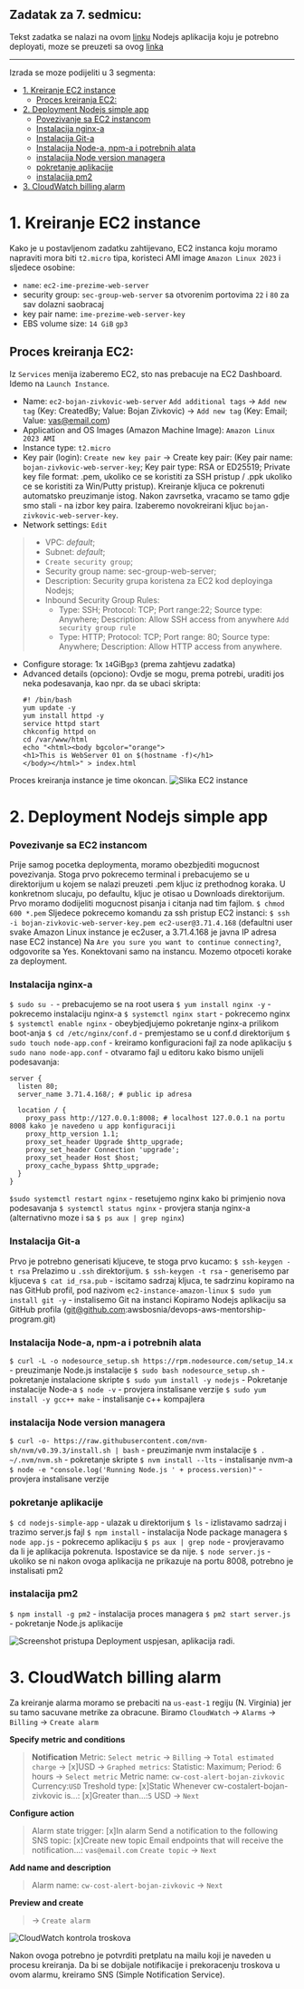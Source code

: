 
## Zadatak za 7. sedmicu:

Tekst zadatka se nalazi na ovom [linku](https://github.com/awsbosnia/devops-aws-mentorship-program/issues/45)
Nodejs aplikacija koju je potrebno deployati, moze se preuzeti sa ovog [linka](https://github.com/awsbosnia/devops-aws-mentorship-program/blob/main/devops-mentorship-program/03-march/week-5-140323/nodejs-simple-app/app.js)

---

Izrada se moze podijeliti u 3 segmenta:
- [1. Kreiranje EC2 instance](#1-kreiranje-ec2-instance)
  - [Proces kreiranja EC2:](#proces-kreiranja-ec2)
- [2. Deployment Nodejs simple app](#2-deployment-nodejs-simple-app)
    - [Povezivanje sa EC2 instancom](#povezivanje-sa-ec2-instancom)
    - [Instalacija nginx-a](#instalacija-nginx-a)
    - [Instalacija Git-a](#instalacija-git-a)
    - [Instalacija Node-a, npm-a i potrebnih alata](#instalacija-node-a-npm-a-i-potrebnih-alata)
    - [instalacija Node version managera](#instalacija-node-version-managera)
    - [pokretanje aplikacije](#pokretanje-aplikacije)
    - [instalacija pm2](#instalacija-pm2)
- [3. CloudWatch billing alarm](#3-cloudwatch-billing-alarm)

# 1. Kreiranje EC2 instance

Kako je u postavljenom zadatku zahtijevano, EC2 instanca koju moramo napraviti mora biti `t2.micro` tipa, koristeci AMI image `Amazon Linux 2023` i sljedece osobine:

- `name`: `ec2-ime-prezime-web-server`
- security group: `sec-group-web-server` sa otvorenim portovima `22` i `80` za sav dolazni saobracaj
- key pair name: `ime-prezime-web-server-key`
- EBS volume size: `14 GiB` `gp3`

## Proces kreiranja EC2:
Iz `Services` menija izaberemo EC2, sto nas prebacuje na EC2 Dashboard. Idemo na `Launch Instance`.
* Name: `ec2-bojan-zivkovic-web-server`
`Add additional tags` -> `Add new tag` (Key: CreatedBy; Value: Bojan Zivkovic) -> `Add new tag` (Key: Email; Value: vas@email.com)
* Application and OS Images (Amazon Machine Image): `Amazon Linux 2023 AMI`
* Instance type: `t2.micro`
* Key pair (login): `Create new key pair` -> Create key pair: (Key pair name: `bojan-zivkovic-web-server-key`; Key pair type: RSA or ED25519; Private key file format: .pem, ukoliko ce se koristiti za SSH pristup / .ppk ukoliko ce se koristiti za Win/Putty pristup). Kreiranje kljuca ce pokrenuti automatsko preuzimanje istog. Nakon zavrsetka, vracamo se tamo gdje smo stali - na izbor key paira. Izaberemo novokreirani kljuc `bojan-zivkovic-web-server-key`.
* Network settings: `Edit` 
 > * VPC: *default*; 
 > * Subnet: *default*; 
 > * `Create security group`; 
 > * Security group name: sec-group-web-server; 
 > * Description: Security grupa koristena za EC2 kod deployinga Nodejs; 
 > * Inbound Security Group Rules: 
 >      * Type: SSH; Protocol: TCP; Port range:22; Source type: Anywhere; Description: Allow SSH access from anywhere
 > `Add security group rule` 
 >      * Type: HTTP; Protocol: TCP; Port range: 80; Source type: Anywhere; Description: Allow HTTP access from anywhere.

* Configure storage: 1x `14`GiB`gp3` (prema zahtjevu zadatka)
* Advanced details (opciono): Ovdje se mogu, prema potrebi, uraditi jos neka podesavanja, kao npr. da se ubaci skripta:
  ```
  #! /bin/bash
  yum update -y
  yum install httpd -y
  service httpd start
  chkconfig httpd on
  cd /var/www/html
  echo "<html><body bgcolor="orange">
  <h1>This is WebServer 01 on $(hostname -f)</h1>
  </body></html>" > index.html
  ```

Proces kreiranja instance je time okoncan.
![Slika EC2 instance](Screenshot%20from%202023-04-07%2017-30-17.png)

# 2. Deployment Nodejs simple app

### Povezivanje sa EC2 instancom
Prije samog pocetka deploymenta, moramo obezbjediti mogucnost povezivanja. Stoga prvo pokrecemo terminal i prebacujemo se u direktorijum u kojem se nalazi preuzeti .pem kljuc iz prethodnog koraka. U konkretnom slucaju, po defaultu, kljuc je otisao u Downloads direktorijum. Prvo moramo dodijeliti mogucnost pisanja i citanja nad tim fajlom.
`$ chmod 600 *.pem`
Sljedece pokrecemo komandu za ssh pristup EC2 instanci:
`$ ssh -i bojan-zivkovic-web-server-key.pem ec2-user@3.71.4.168` (defaultni user svake Amazon Linux instance je ec2user, a 3.71.4.168 je javna IP adresa nase EC2 instance)
Na `Are you sure you want to continue connecting?`, odgovorite sa Yes. Konektovani samo na instancu. Mozemo otpoceti korake za deployment.

### Instalacija nginx-a
`$ sudo su -` - prebacujemo se na root usera
`$ yum install nginx -y` - pokrecemo instalaciju nginx-a
`$ systemctl nginx start` - pokrecemo nginx
`$ systemctl enable nginx` - obeybjedjujemo pokretanje nginx-a prilikom boot-anja
`$ cd /etc/nginx/conf.d` - premjestamo se u conf.d direktorijum
`$ sudo touch node-app.conf` - kreiramo konfiguracioni fajl za node aplikaciju
`$ sudo nano node-app.conf` - otvaramo fajl u editoru kako bismo unijeli podesavanja:
```
server {
  listen 80;
  server_name 3.71.4.168/; # public ip adresa

  location / {
    proxy_pass http://127.0.0.1:8008; # localhost 127.0.0.1 na portu 8008 kako je navedeno u app konfiguraciji
    proxy_http_version 1.1;
    proxy_set_header Upgrade $http_upgrade;
    proxy_set_header Connection 'upgrade';
    proxy_set_header Host $host;
    proxy_cache_bypass $http_upgrade;
  }
}
```
`$sudo systemctl restart nginx` - resetujemo nginx kako bi primjenio nova podesavanja
`$ systemctl status nginx` - provjera stanja nginx-a (alternativno moze i sa `$ ps aux | grep nginx`)

### Instalacija Git-a
Prvo je potrebno generisati kljuceve, te stoga prvo kucamo:
`$ ssh-keygen -t rsa`
Prelazimo u `.ssh` direktorijum.
`$ ssh-keygen -t rsa`  - generisemo par kljuceva
`$ cat id_rsa.pub` - iscitamo sadrzaj kljuca, te sadrzinu kopiramo na nas GitHub profil, pod nazivom `ec2-instance-amazon-linux`
`$ sudo yum install git -y` - instalisemo Git na instanci
Kopiramo Nodejs aplikaciju sa GitHub profila (git@github.com:awsbosnia/devops-aws-mentorship-program.git)

### Instalacija Node-a, npm-a i potrebnih alata
`$ curl -L -o nodesource_setup.sh https://rpm.nodesource.com/setup_14.x` - preuzimanje Node.js instalacije
`$ sudo bash nodesource_setup.sh` - pokretanje instalacione skripte
`$ sudo yum install -y nodejs` - Pokretanje instalacije Node-a
`$ node -v` - provjera instalisane verzije
`$ sudo yum install -y gcc++ make`  - instalisanje c++ kompajlera

### instalacija Node version managera
`$ curl -o- https://raw.githubusercontent.com/nvm-sh/nvm/v0.39.3/install.sh | bash` - preuzimanje nvm instalacije
`$ . ~/.nvm/nvm.sh` - pokretanje skripte
`$ nvm install --lts` - instalisanje nvm-a
`$ node -e "console.log('Running Node.js ' + process.version)"` - provjera instalisane verzije

### pokretanje aplikacije
`$ cd nodejs-simple-app` - ulazak u direktorijum
`$ ls` - izlistavamo sadrzaj i trazimo server.js fajl
`$ npm install` - instalacija Node package managera
`$ node app.js` - pokrecemo aplikaciju
`$ ps aux | grep node` - provjeravamo da li je aplikacija pokrenuta. Ispostavice se da nije.
`$ node server.js` - ukoliko se ni nakon ovoga aplikacija ne prikazuje na portu 8008, potrebno je instalisati pm2

### instalacija pm2
`$ npm install -g pm2` - instalacija proces managera
`$ pm2 start server.js` - pokretanje Node.js aplikacije

![Screenshot pristupa](/Screenshot%20from%202023-04-07%2017-29-16.png)
Deployment uspjesan, aplikacija radi.

# 3. CloudWatch billing alarm

Za kreiranje alarma moramo se prebaciti na `us-east-1` regiju (N. Virginia) jer su tamo sacuvane metrike za obracune.
Biramo `CloudWatch` -> `Alarms` -> `Billing` -> `Create alarm`


**Specify metric and conditions**
> **Notification**
> Metric: `Select metric` -> `Billing` -> `Total estimated charge` -> [x]USD -> `Graphed metrics`: Statistic: Maximum; Period: 6 hours -> `Select metric`
Metric name: `cw-cost-alert-bojan-zivkovic`
Currency:`USD`
Treshold type: [x]Static
Whenever cw-costalert-bojan-zivkovic is...: [x]Greater
than...:`5` USD
-> `Next`

**Configure action**
> Alarm state trigger: [x]In alarm
> Send a notification to the following SNS topic: [x]Create new topic
> Email endpoints that will receive the notification...: `vas@email.com`
> `Create topic`
> -> `Next`

**Add name and description**
> Alarm name: `cw-cost-alert-bojan-zivkovic`
> -> `Next`

**Preview and create**
> -> `Create alarm`

![CloudWatch kontrola troskova](Screenshot%20from%202023-04-07%2017-31-49.png)

Nakon ovoga potrebno je potvrditi pretplatu na mailu koji je naveden u procesu kreiranja. Da bi se dobijale notifikacije i prekoracenju troskova u ovom alarmu, kreiramo SNS (Simple Notification Service). 
